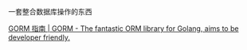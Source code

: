 一套整合数据库操作的东西

[GORM 指南 | GORM - The fantastic ORM library for Golang, aims to be developer friendly.](https://gorm.io/zh_CN/docs/index.html)